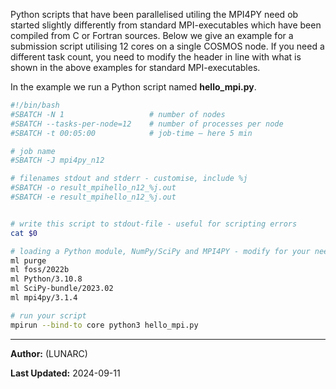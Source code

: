Python scripts that have been parallelised utiling the MPI4PY need ob started slightly differently from standard MPI-executables which have been compiled from C or Fortran sources.  Below we give an example for a submission script utilising 12 cores on a single COSMOS node.   If you need a different task count, you need to modify the header in line with what is shown in the above examples for standard MPI-executables.

In the example we run a Python script named **hello_mpi.py**.

```bash
#!/bin/bash
#SBATCH -N 1                   # number of nodes
#SBATCH --tasks-per-node=12    # number of processes per node
#SBATCH -t 00:05:00            # job-time – here 5 min

# job name
#SBATCH -J mpi4py_n12

# filenames stdout and stderr - customise, include %j
#SBATCH -o result_mpihello_n12_%j.out
#SBATCH -e result_mpihello_n12_%j.out


# write this script to stdout-file - useful for scripting errors
cat $0

# loading a Python module, NumPy/SciPy and MPI4PY - modify for your needs
ml purge
ml foss/2022b
ml Python/3.10.8
ml SciPy-bundle/2023.02
ml mpi4py/3.1.4

# run your script
mpirun --bind-to core python3 hello_mpi.py
```

---

**Author:**
(LUNARC)

**Last Updated:**
2024-09-11
